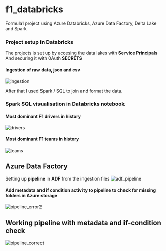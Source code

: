 # f1_databricks
 Formula1 project using Azure Databricks,  Azure Data Factory, Delta Lake and Spark

### Project setup in Databricks
The projects is set up by accesing the data lakes with **Service Principals** <br>
And securing it with 0Auth **SECRETS**

#### Ingestion of raw data, json and csv
![ingestion](https://github.com/dominicho97/f1_databricks/assets/43000003/7ebf8126-e69b-46b8-b178-aeab9bfc7f07)


After that I used Spark / SQL to join and format the data.

###  Spark SQL visualisation in Databricks notebook

#### Most dominant F1 drivers in history
![drivers](https://github.com/dominicho97/f1_databricks/assets/43000003/4f2a2d57-7d11-4724-a1b3-2949d43f1a54)

#### Most dominant F1 teams in history
![teams](https://github.com/dominicho97/f1_databricks/assets/43000003/5c1b3cd5-afd5-4251-bba1-10ce8014b015)

## Azure Data Factory 
Setting up **pipeline** in **ADF** from the ingestion files
![adf_pipeline](https://github.com/dominicho97/f1_databricks/assets/43000003/ac7e81e2-9bcd-4d3b-b44c-1ff59d85a436)

#### Add metadata and if condition activity to pipeline to check for missing folders in Azure storage
![pipeline_error2](https://github.com/dominicho97/f1_databricks/assets/43000003/47e6377a-e8c8-4b5d-965d-e7ebfabc7d9a)

## Working pipeline with metadata and if-condition check
![pipeline_correct](https://github.com/dominicho97/f1_databricks/assets/43000003/ab7e719f-3977-43e9-aae2-441c4e3a7674)



